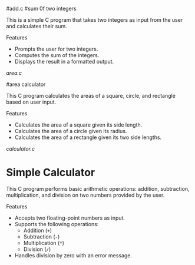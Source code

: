 #add.c 
#sum 0f two integers

This is a simple C program that takes two integers as input from the user and calculates their sum.

Features
- Prompts the user for two integers.
- Computes the sum of the integers.
- Displays the result in a formatted output.


*area.c*

#area calculator

This C program calculates the areas of a square, circle, and rectangle based on user input.

 Features
- Calculates the area of a square given its side length.
- Calculates the area of a circle given its radius.
- Calculates the area of a rectangle given its two side lengths.


*calculator.c*
# Simple Calculator

This C program performs basic arithmetic operations: addition, subtraction, multiplication, and division on two numbers provided by the user.

 Features
- Accepts two floating-point numbers as input.
- Supports the following operations:
  - Addition (`+`)
  - Subtraction (`-`)
  - Multiplication (`*`)
  - Division (`/`)
- Handles division by zero with an error message.
